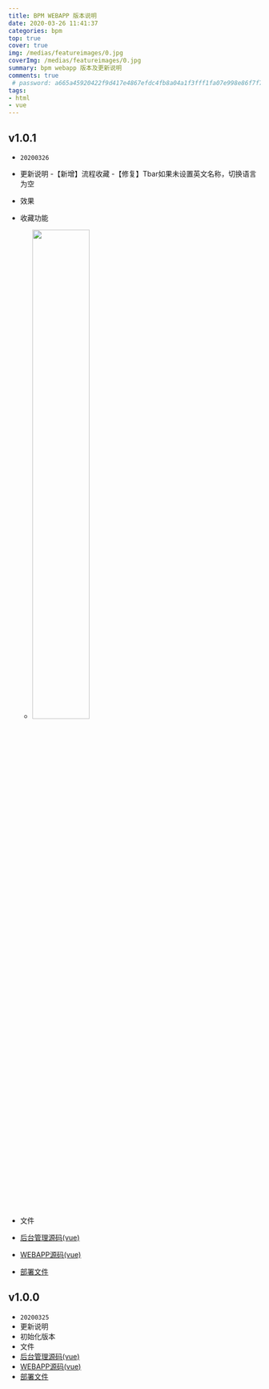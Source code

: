 ```yaml
---
title: BPM WEBAPP 版本说明
date: 2020-03-26 11:41:37
categories: bpm
top: true
cover: true
img: /medias/featureimages/0.jpg
coverImg: /medias/featureimages/0.jpg
summary: bpm webapp 版本及更新说明
comments: true
 # password: a665a45920422f9d417e4867efdc4fb8a04a1f3fff1fa07e998e86f7f7a27ae3
tags:
- html
- vue
---
```



## v1.0.1    
 - `20200326`
 - 更新说明
  -【新增】流程收藏
  -【修复】Tbar如果未设置英文名称，切换语言为空

 - 效果
  - 收藏功能
    -  <img src="http://www.lxyzy.top/2020/03/26/bpmwebappversion/v1.0.1/image/1.gif" width="50%" height="50%" />
 - 文件
  - <a href="v1.0.1/appadmin.rar" target="_blank">后台管理源码(vue)</a>
  - <a href="v1.0.1/appsource.rar" target="_blank">WEBAPP源码(vue)</a>
  - <a href="v1.0.1/app.rar" target="_blank">部署文件</a>




## v1.0.0   
 - `20200325`
 - 更新说明
  - 初始化版本
 - 文件
  - <a href="v1.0.0/appadmin.rar" target="_blank">后台管理源码(vue)</a>
  - <a href="v1.0.0/appsource.rar" target="_blank">WEBAPP源码(vue)</a>
  - <a href="v1.0.0/app.rar" target="_blank">部署文件</a>
